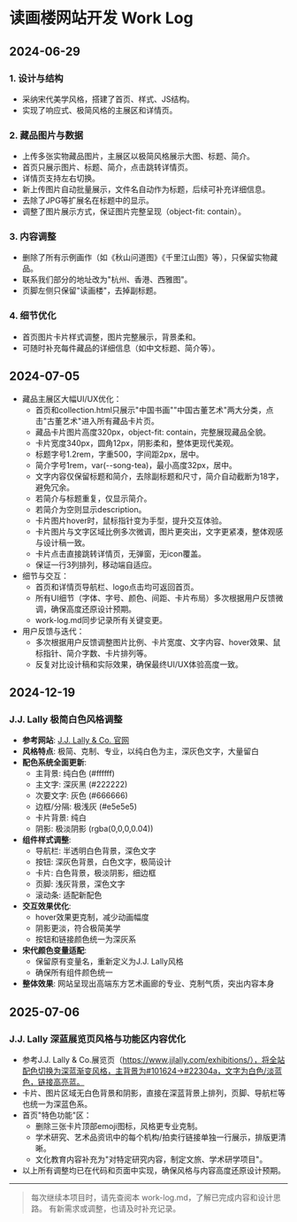 # 读画楼网站开发 Work Log

## 2024-06-29

### 1. 设计与结构
- 采纳宋代美学风格，搭建了首页、样式、JS结构。
- 实现了响应式、极简风格的主展区和详情页。

### 2. 藏品图片与数据
- 上传多张实物藏品图片，主展区以极简风格展示大图、标题、简介。
- 首页只展示图片、标题、简介，点击跳转详情页。
- 详情页支持左右切换。
- 新上传图片自动批量展示，文件名自动作为标题，后续可补充详细信息。
- 去除了JPG等扩展名在标题中的显示。
- 调整了图片展示方式，保证图片完整呈现（object-fit: contain）。

### 3. 内容调整
- 删除了所有示例画作（如《秋山问道图》《千里江山图》等），只保留实物藏品。
- 联系我们部分的地址改为"杭州、香港、西雅图"。
- 页脚左侧只保留"读画楼"，去掉副标题。

### 4. 细节优化
- 首页图片卡片样式调整，图片完整展示，背景柔和。
- 可随时补充每件藏品的详细信息（如中文标题、简介等）。

## 2024-07-05

- 藏品主展区大幅UI/UX优化：
  - 首页和collection.html只展示"中国书画""中国古董艺术"两大分类，点击"古董艺术"进入所有藏品卡片页。
  - 藏品卡片图片高度320px，object-fit: contain，完整展现藏品全貌。
  - 卡片宽度340px，圆角12px，阴影柔和，整体更现代美观。
  - 标题字号1.2rem，字重500，字间距2px，居中。
  - 简介字号1rem，var(--song-tea)，最小高度32px，居中。
  - 文字内容仅保留标题和简介，去除副标题和尺寸，简介自动截断为18字，避免冗余。
  - 若简介与标题重复，仅显示简介。
  - 若简介为空则显示description。
  - 卡片图片hover时，鼠标指针变为手型，提升交互体验。
  - 卡片图片与文字区域比例多次微调，图片更突出，文字更紧凑，整体观感与设计稿一致。
  - 卡片点击直接跳转详情页，无弹窗，无icon覆盖。
  - 保证一行3列排列，移动端自适应。
- 细节与交互：
  - 首页和详情页导航栏、logo点击均可返回首页。
  - 所有UI细节（字体、字号、颜色、间距、卡片布局）多次根据用户反馈微调，确保高度还原设计预期。
  - work-log.md同步记录所有关键变更。
- 用户反馈与迭代：
  - 多次根据用户反馈调整图片比例、卡片宽度、文字内容、hover效果、鼠标指针、简介字数、卡片排列等。
  - 反复对比设计稿和实际效果，确保最终UI/UX体验高度一致。

## 2024-12-19

### J.J. Lally 极简白色风格调整
- **参考网站**: [J.J. Lally & Co. 官网](https://www.jjlally.com/)
- **风格特点**: 极简、克制、专业，以纯白色为主，深灰色文字，大量留白
- **配色系统全面更新**:
  - 主背景: 纯白色 (#ffffff)
  - 主文字: 深灰黑 (#222222)
  - 次要文字: 灰色 (#666666)
  - 边框/分隔: 极浅灰 (#e5e5e5)
  - 卡片背景: 纯白
  - 阴影: 极淡阴影 (rgba(0,0,0,0.04))
- **组件样式调整**:
  - 导航栏: 半透明白色背景，深色文字
  - 按钮: 深灰色背景，白色文字，极简设计
  - 卡片: 白色背景，极淡阴影，细边框
  - 页脚: 浅灰背景，深色文字
  - 滚动条: 适配新配色
- **交互效果优化**:
  - hover效果更克制，减少动画幅度
  - 阴影更淡，符合极简美学
  - 按钮和链接颜色统一为深灰系
- **宋代颜色变量适配**:
  - 保留原有变量名，重新定义为J.J. Lally风格
  - 确保所有组件颜色统一
- **整体效果**: 网站呈现出高端东方艺术画廊的专业、克制气质，突出内容本身

## 2025-07-06

### J.J. Lally 深蓝展览页风格与功能区内容优化
- 参考J.J. Lally & Co.展览页（https://www.jjlally.com/exhibitions/），将全站配色切换为深蓝渐变风格，主背景为#101624→#22304a，文字为白色/淡蓝色，链接高亮蓝。
- 卡片、图片区域无白色背景和阴影，直接在深蓝背景上排列，页脚、导航栏等也统一为深蓝色系。
- 首页"特色功能"区：
  - 删除三张卡片顶部emoji图标，风格更专业克制。
  - 学术研究、艺术品资讯中的每个机构/拍卖行链接单独一行展示，排版更清晰。
  - 文化教育内容补充为"对特定研究内容，制定文旅、学术研学项目"。
- 以上所有调整均已在代码和页面中实现，确保风格与内容高度还原设计预期。

---

> 每次继续本项目时，请先查阅本 work-log.md，了解已完成内容和设计思路。
> 有新需求或调整，也请及时补充记录。 
